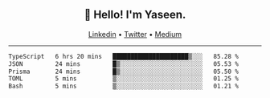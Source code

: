 <h2 align="center">👋 Hello! I'm Yaseen.</h2>
<p align="center">
  <a href="https://www.linkedin.com/in/yaseenkc/">Linkedin</a> •
  <a href="https://twitter.com/yaseeenkc">Twitter</a> •
  <a href="https://medium.com/@yaseen-kc">Medium</a>
</p>


<!--- 🔭 I’m currently working at []() as an  -->
<!--- - 💬 Ask me about **Javascript, React and Git** -->
<!--- - 📫 How to reach me: [@kc.yaseen](https://instagram.com/kc.yaseen) on Instagram -->
<!--- - ⚡ Fun fact: Big Fan of the :zap: emoji -->

-------

<!--START_SECTION:waka-->

```txt
TypeScript   6 hrs 20 mins   █████████████████████▒░░░   85.28 %
JSON         24 mins         █▒░░░░░░░░░░░░░░░░░░░░░░░   05.53 %
Prisma       24 mins         █▒░░░░░░░░░░░░░░░░░░░░░░░   05.50 %
TOML         5 mins          ▒░░░░░░░░░░░░░░░░░░░░░░░░   01.25 %
Bash         5 mins          ▒░░░░░░░░░░░░░░░░░░░░░░░░   01.21 %
```

<!--END_SECTION:waka-->
